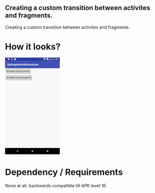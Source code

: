 ## Creating a custom transition between activites and fragments.

Creating a custom transition between activites and fragments.


# How it looks?
![alt text](https://github.com/sahilpatel14/StylingAndroidAnimations/blob/simple-animation-part-2-interpolators/simple-animation-part-2-interpolators.gif)

# Dependency / Requirements

None at all. backwards compatible till APK level 16.
